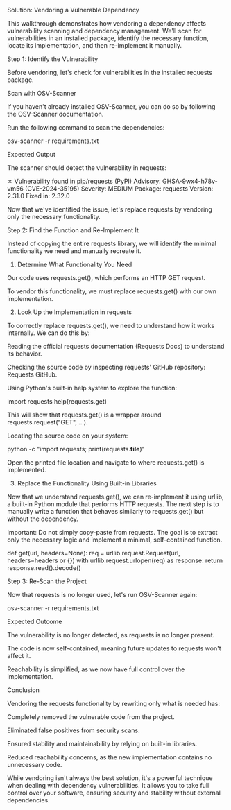 Solution: Vendoring a Vulnerable Dependency

This walkthrough demonstrates how vendoring a dependency affects vulnerability scanning and dependency management. We'll scan for vulnerabilities in an installed package, identify the necessary function, locate its implementation, and then re-implement it manually.

Step 1: Identify the Vulnerability

Before vendoring, let's check for vulnerabilities in the installed requests package.

Scan with OSV-Scanner

If you haven't already installed OSV-Scanner, you can do so by following the OSV-Scanner documentation.

Run the following command to scan the dependencies:

osv-scanner -r requirements.txt

Expected Output

The scanner should detect the vulnerability in requests:

✗ Vulnerability found in pip/requests (PyPI)
   Advisory: GHSA-9wx4-h78v-vm56  (CVE-2024-35195)
   Severity: MEDIUM
   Package: requests
   Version: 2.31.0
   Fixed in: 2.32.0

Now that we've identified the issue, let's replace requests by vendoring only the necessary functionality.

Step 2: Find the Function and Re-Implement It

Instead of copying the entire requests library, we will identify the minimal functionality we need and manually recreate it.

1. Determine What Functionality You Need

Our code uses requests.get(), which performs an HTTP GET request.

To vendor this functionality, we must replace requests.get() with our own implementation.

2. Look Up the Implementation in requests

To correctly replace requests.get(), we need to understand how it works internally. We can do this by:

Reading the official requests documentation (Requests Docs) to understand its behavior.

Checking the source code by inspecting requests' GitHub repository: Requests GitHub.

Using Python's built-in help system to explore the function:

import requests
help(requests.get)

This will show that requests.get() is a wrapper around requests.request("GET", ...).

Locating the source code on your system:

python -c "import requests; print(requests.__file__)"

Open the printed file location and navigate to where requests.get() is implemented.

3. Replace the Functionality Using Built-in Libraries

Now that we understand requests.get(), we can re-implement it using urllib, a built-in Python module that performs HTTP requests. The next step is to manually write a function that behaves similarly to requests.get() but without the dependency.

Important: Do not simply copy-paste from requests. The goal is to extract only the necessary logic and implement a minimal, self-contained function.

def get(url, headers=None):
    req = urllib.request.Request(url, headers=headers or {})
    with urllib.request.urlopen(req) as response:
        return response.read().decode()

Step 3: Re-Scan the Project

Now that requests is no longer used, let's run OSV-Scanner again:

osv-scanner -r requirements.txt

Expected Outcome

The vulnerability is no longer detected, as requests is no longer present.

The code is now self-contained, meaning future updates to requests won't affect it.

Reachability is simplified, as we now have full control over the implementation.

Conclusion

Vendoring the requests functionality by rewriting only what is needed has:

Completely removed the vulnerable code from the project.

Eliminated false positives from security scans.

Ensured stability and maintainability by relying on built-in libraries.

Reduced reachability concerns, as the new implementation contains no unnecessary code.

While vendoring isn't always the best solution, it's a powerful technique when dealing with dependency vulnerabilities. It allows you to take full control over your software, ensuring security and stability without external dependencies.
